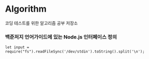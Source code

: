 # Algorithm
코딩 테스트를 위한 알고리즘 공부 저장소

### 백준저지 언어가이드에 있는 Node.js 인터페이스 정의
```
let input = require("fs").readFileSync('/dev/stdin').toString().split('\n');
```
